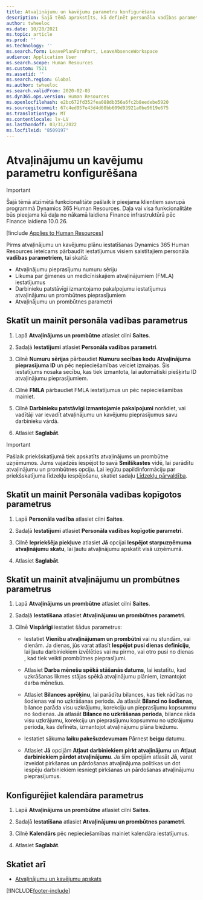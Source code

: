 ```yaml
---
title: Atvaļinājumu un kavējumu parametru konfigurēšana
description: Šajā tēmā aprakstīts, kā definēt personāla vadības parametrus atvaļinājumam un kavējumiem Dynamics 365 Human Resources.
author: twheeloc
ms.date: 10/28/2021
ms.topic: article
ms.prod: ''
ms.technology: ''
ms.search.form: LeavePlanFormPart, LeaveAbsenceWorkspace
audience: Application User
ms.search.scope: Human Resources
ms.custom: 7521
ms.assetid: ''
ms.search.region: Global
ms.author: twheeloc
ms.search.validFrom: 2020-02-03
ms.dyn365.ops.version: Human Resources
ms.openlocfilehash: e2bc672fd352fea088db356a6fc2b8eedebe5920
ms.sourcegitcommit: 67c4ed957e43d4d60bb609d93921a0be9619e675
ms.translationtype: MT
ms.contentlocale: lv-LV
ms.lasthandoff: 03/31/2022
ms.locfileid: "8509197"
---
```

# <a name="configure-leave-and-absence-parameters"></a>Atvaļinājumu un kavējumu parametru konfigurēšana

>[!Important]
>Šajā tēmā atzīmētā funkcionalitāte pašlaik ir pieejama klientiem savrupā programmā Dynamics 365 Human Resources. Daļa vai visa funkcionalitāte būs pieejama kā daļa no nākamā laidiena Finance infrastruktūrā pēc Finance laidiena 10.0.26.


[!include [Applies to Human Resources](../includes/applies-to-hr.md)]

Pirms atvaļinājumu un kavējumu plānu iestatīšanas Dynamics 365 Human Resources ieteicams pārbaudīt iestatījumus visiem saistītajiem personāla **vadības parametriem**, tai skaitā:

- Atvaļinājumu pieprasījumu numuru sēriju
- Likuma par ģimenes un medicīniskajiem atvaļinājumiem (FMLA) iestatījumus
- Darbinieku patstāvīgi izmantojamo pakalpojumu iestatījumus atvaļinājumu un prombūtnes pieprasījumiem
- Atvaļinājumu un prombūtnes parametri

## <a name="view-and-change-human-resources-parameters"></a>Skatīt un mainīt personāla vadības parametrus

1. Lapā **Atvaļinājums un prombūtne** atlasiet cilni **Saites**.

2. Sadaļā **Iestatījumi** atlasiet **Personāla vadības parametri**.

3. Cilnē **Numuru sērijas** pārbaudiet **Numuru secības kodu** **Atvaļinājuma pieprasījuma ID** un pēc nepieciešamības veiciet izmaiņas. Šis iestatījums nosaka secību, kas tiek izmantota, lai automātiski piešķirtu ID atvaļinājumu pieprasījumiem.

4. Cilnē **FMLA** pārbaudiet FMLA iestatījumus un pēc nepieciešamības mainiet.

5. Cilnē **Darbinieku patstāvīgi izmantojamie pakalpojumi** norādiet, vai vadītāji var ievadīt atvaļinājumu un kavējumu pieprasījumus savu darbinieku vārdā.

7. Atlasiet **Saglabāt**.

>[!IMPORTANT]
>Pašlaik priekšskatījumā tiek apskatīts atvaļinājums un prombūtne uzņēmumos. Jums vajadzēs iespējot to savā **Smilškastes** vidē, lai parādītu atvaļinājumu un prombūtnes opciju. Lai iegūtu papildinformāciju par priekšskatījuma līdzekļu iespējošanu, skatiet sadaļu [Līdzekļu pārvaldība](hr-admin-manage-features.md).

## <a name="view-and-change-human-resources-shared-parameters"></a>Skatīt un mainīt Personāla vadības kopīgotos parametrus

1. Lapā **Personāla vadība** atlasiet cilni **Saites**.

2. Sadaļā **Iestatījumi** atlasiet **Personāla vadības kopīgotie parametri**.

3. Cilnē **Iepriekšēja piekļuve** atlasiet **Jā** opcijai **Iespējot starpuzņēmuma atvaļinājumu skatu**, lai ļautu atvaļinājumu apskatīt visā uzņēmumā.

4. Atlasiet **Saglabāt**.

## <a name="view-and-change-leave-and-absence-parameters"></a>Skatīt un mainīt atvaļinājumu un prombūtnes parametrus

1. Lapā **Atvaļinājums un prombūtne** atlasiet cilni **Saites**.

2. Sadaļā **Iestatīšana** atlasiet **Atvaļinājumu un prombūtnes parametri**.

3. Cilnē **Vispārīgi** iestatiet šādus parametrus:
 
    - Iestatiet **Vienību atvaļinājumam un prombūtni** vai nu stundām, vai dienām. Ja dienas, jūs varat atlasīt **Iespējot pusi dienas definīciju**, lai ļautu darbiniekiem izvēlēties vai nu pirmo, vai otro pusi no dienas , kad tiek veikti prombūtnes pieprasījumi. 

    - Atlasiet **Darba mēnešu spēkā stāšanās datums**, lai iestatītu, kad uzkrāšanas likmes stājas spēkā atvaļinājumu plāniem, izmantojot darba mēnešus.

    - Atlasiet **Bilances aprēķinu**, lai parādītu bilances, kas tiek rādītas no šodienas vai no uzkrāšanas perioda. Ja atlasāt **Bilanci no šodienas**, bilance parāda visu uzkrājumu, korekciju un pieprasījumu kopsummu no šodienas. Ja atlasāt **Bilance no uzkrāšanas perioda**, bilance rāda visu uzkrājumu, korekciju un pieprasījumu kopsummu no uzkrājumu perioda, kas definēts, izmantojot atvaļinājumu plāna biežumu. 

    - Iestatiet sākuma **laiku pakešuzdevumam** Pārnest **beigu** datumu.  
    
    - Atlasiet **Jā** opcijām **Atļaut darbiniekiem pirkt atvaļinājumu** un **Atļaut darbiniekiem pārdot atvaļinājumu**. Ja šīm opcijām atlasāt **Jā**, varat izveidot pirkšanas un pārdošanas atvaļinājuma politikas un dot iespēju darbiniekiem iesniegt pirkšanas un pārdošanas atvaļinājumu pieprasījumus.

## <a name="configure-calendar-parameters"></a>Konfigurējiet kalendāra parametrus

1. Lapā **Atvaļinājums un prombūtne** atlasiet cilni **Saites**.

2. Sadaļā **Iestatīšana** atlasiet **Atvaļinājumu un prombūtnes parametri**.

3. Cilnē **Kalendārs** pēc nepieciešamības mainiet kalendāra iestatījumus.

4. Atlasiet **Saglabāt**.

## <a name="see-also"></a>Skatiet arī

- [Atvaļinājumu un kavējumu apskats](hr-leave-and-absence-overview.md)


[!INCLUDE[footer-include](../includes/footer-banner.md)]

